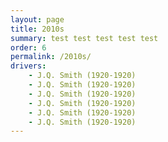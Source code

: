 ```yaml
---
layout: page
title: 2010s
summary: test test test test test
order: 6
permalink: /2010s/
drivers:
    - J.Q. Smith (1920-1920)
    - J.Q. Smith (1920-1920)
    - J.Q. Smith (1920-1920)
    - J.Q. Smith (1920-1920)
    - J.Q. Smith (1920-1920)
    - J.Q. Smith (1920-1920)
---
```

